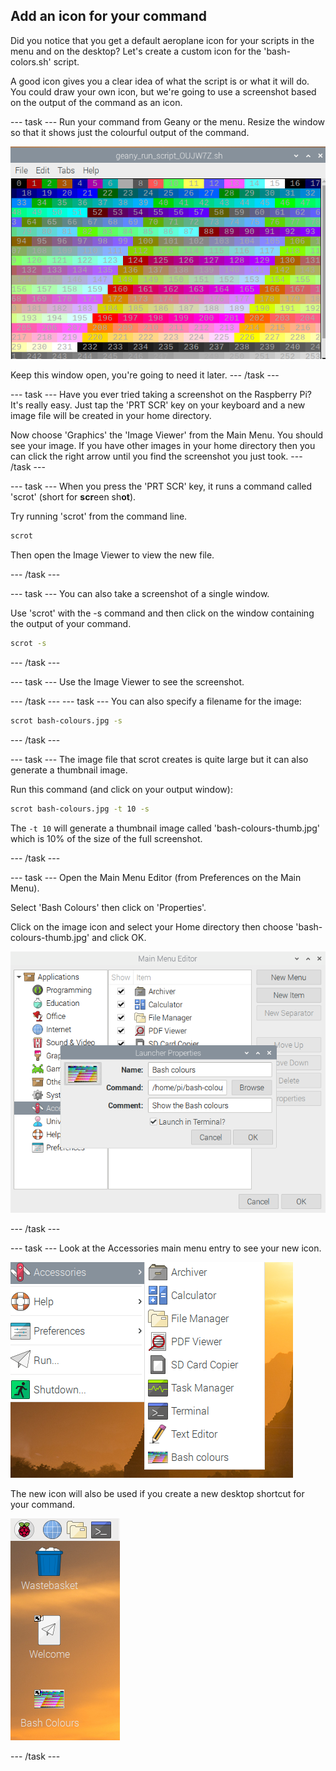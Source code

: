 ## Add an icon for your command 

Did you notice that you get a default aeroplane icon for your scripts in the menu and on the desktop? Let's create a custom icon for the 'bash-colors.sh' script. 

A good icon gives you a clear idea of what the script is or what it will do. You could draw your own icon, but we're going to use a screenshot based on the output of the command as an icon.


--- task ---
Run your command from Geany or the menu. Resize the window so that it shows just the colourful output of the command. 

![Main Menu Editor](images/command-colours-output.png)

Keep this window open, you're going to need it later.
--- /task ---

--- task ---
Have you ever tried taking a screenshot on the Raspberry Pi? It's really easy. Just tap the 'PRT SCR' key on your keyboard and a new image file will be created in your home directory. 

Now choose 'Graphics' the 'Image Viewer' from the Main Menu. You should see your image. If you have other images in your home directory then you can click the right arrow until you find the screenshot you just took.
--- /task ---

--- task ---
When you press the 'PRT SCR' key, it runs a command called 'scrot' (short for **scr**een sh**ot**).

Try running 'scrot' from the command line. 

```bash
scrot
```

Then open the Image Viewer to view the new file. 

--- /task ---

--- task ---
You can also take a screenshot of a single window.

Use 'scrot' with the -s command and then click on the window containing the output of your command.

```bash
scrot -s
```
--- /task ---

--- task ---
Use the Image Viewer to see the screenshot.

--- /task ---
--- task ---
You can also specify a filename for the image:

```bash
scrot bash-colours.jpg -s
```
--- /task ---

--- task ---
The image file that scrot creates is quite large but it can also generate a thumbnail image. 

Run this command (and click on your output window):

```bash
scrot bash-colours.jpg -t 10 -s
```

The `-t 10` will generate a thumbnail image called 'bash-colours-thumb.jpg' which is 10% of the size of the full screenshot.

--- /task ---

--- task ---
Open the Main Menu Editor (from Preferences on the Main Menu). 

Select 'Bash Colours' then click on 'Properties'.

Click on the image icon and select your Home directory then choose 'bash-colours-thumb.jpg' and click OK.

![Main Menu Editor](images/command-set-icon.png)

--- /task ---

--- task ---
Look at the Accessories main menu entry to see your new icon. 

![Main Menu Editor](images/command-menu-icon.png)

The new icon will also be used if you create a new desktop shortcut for your command.

![Main Menu Editor](images/command-desktop-icon.png)

--- /task ---




